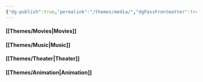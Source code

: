 ```yaml
---
{"dg-publish":true,"permalink":"/themes/media/","dgPassFrontmatter":true}
---
```


#### [[Themes/Movies\|Movies]]
#### [[Themes/Music\|Music]]

#### [[Themes/Theater\|Theater]]

#### [[Themes/Animation\|Animation]]

